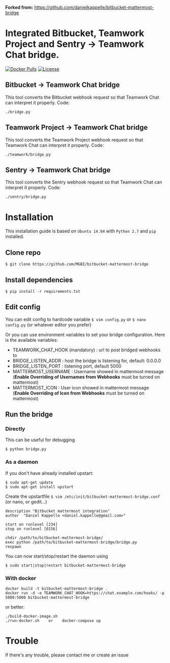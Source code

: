 **Forked from:**
https://github.com/danielkappelle/bitbucket-mattermost-bridge

# Integrated Bitbucket, Teamwork Project and Sentry -> Teamwork Chat bridge.
[![Docker Pulls](https://img.shields.io/docker/pulls/mgbi/teamworkchat-bridge.svg?maxAge=8600)][hub]
[![License](https://img.shields.io/github/license/mgbi/teamworkchat-bridge.svg?maxAge=8600)]()

[hub]: https://hub.docker.com/r/mgbi/teamworkchat-bridge/

## Bitbucket -> Teamwork Chat bridge
This tool converts the Bitbucket webhook request so that Teamwork Chat can interpret it properly.
Code:
```
./bridge.py
```

## Teamwork Project -> Teamwork Chat bridge
This tool converts the Teamwork Project webhook request so that Teamwork Chat can interpret it properly.
Code:
```
./teamwork/bridge.py
```

## Sentry -> Teamwork Chat bridge
This tool converts the Sentry webhook request so that Teamwork Chat can interpret it properly.
Code:
```
./sentry/bridge.py
```

# Installation
This installation guide is based on `Ubuntu 14.04` with `Python 2.7` and `pip` installed.

## Clone repo
`$ git clone https://github.com/MGBI/bitbucket-mattermost-bridge`

## Install dependencies
`$ pip install -r requirements.txt`

## Edit config
You can edit config to hardcode variable
`$ vim config.py` or `$ nano config.py` (or whatever editor you prefer)

Or you can use environment variables to set your bridge configuration.
Here is the available variables:

* TEAMWORK_CHAT_HOOK (mandatory) : url to post bridged webhooks to
* BRIDGE_LISTEN_ADDR : host the bridge is listening for, default: 0.0.0.0
* BRIDGE_LISTEN_PORT : listening port, default 5000
* MATTERMOST_USERNAME : Username showed in mattermost message (**Enable Overriding of Usernames from Webhooks** must be turned on mattermost)
* MATTERMOST_ICON : User icon showed in mattermost message (**Enable Overriding of Icon from Webhooks** must be turned on mattermost)

## Run the bridge
### Directly
This can be useful for debugging

`$ python bridge.py`

### As a daemon
If you don't have already installed upstart:
```
$ sudo apt-get update
$ sudo apt-get install upstart
```

Create the upstartfile
`$ vim /etc/init/bitbucket-mattermost-bridge.conf` (or nano, or gedit...)

```
description "Bitbucket mattermost integration"
author  "Daniel Kappelle <daniel.kappelle@gmail.com>"

start on runlevel [234]
stop on runlevel [0156]

chdir /path/to/bitbucket-mattermost-bridge/
exec python /path/to/bitbucket-mattermost-bridge/bridge.py
respawn
```

You can now start/stop/restart the daemon using

`$ sudo start|stop|restart bitbucket-mattermost-bridge`

### With docker

```
docker build -t bitbucket-mattermost-bridge .
docker run -d -e TEAMWORK_CHAT_HOOK=https://chat.example.com/hooks/ -p 5000:5000 bitbucket-mattermost-bridge
```
or better:
```
./build-docker-image.sh
./run-docker.sh    or    docker-compose up
```

# Trouble
If there's any trouble, please contact me or create an issue
